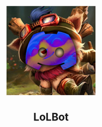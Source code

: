 <div align="center">
 <img src="./assets/LoLBotImg.png" alt="Lol Bot Icon" width=240 height=240 />
 <h1>LoLBot</h1>
</div>

